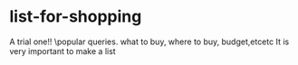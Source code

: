 # list-for-shopping
A trial one!!
\\popular queries.
what to buy, where to buy, budget,etcetc
It is very important to make a list
